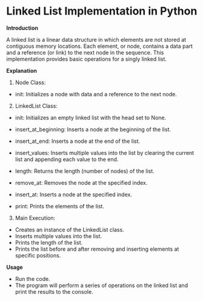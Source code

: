 # Linked List Implementation in Python
**Introduction**

A linked list is a linear data structure in which elements are not stored at contiguous memory locations. Each element, or node, contains a data part and a reference (or link) to the next node in the sequence. This implementation provides basic operations for a singly linked list.

**Explanation**

1) Node Class:

* init: Initializes a node with data and a reference to the next node.

2) LinkedList Class:

* init: Initializes an empty linked list with the head set to None.

* insert_at_beginning: Inserts a node at the beginning of the list.

* insert_at_end: Inserts a node at the end of the list.

* insert_values: Inserts multiple values into the list by clearing the current list and appending each value to the end.

* length: Returns the length (number of nodes) of the list.

* remove_at: Removes the node at the specified index.

* insert_at: Inserts a node at the specified index.

* print: Prints the elements of the list.

3) Main Execution:

* Creates an instance of the LinkedList class.
* Inserts multiple values into the list.
* Prints the length of the list.
* Prints the list before and after removing and inserting elements at specific positions.

**Usage**
* Run the code.
* The program will perform a series of operations on the linked list and print the results to the console.
